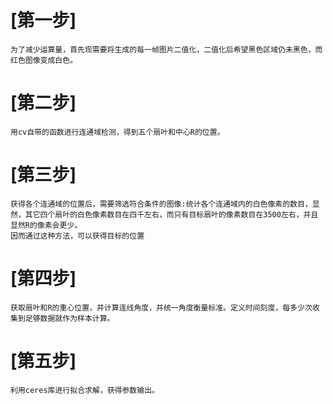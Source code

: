# [第一步]
    为了减少运算量，首先现需要将生成的每一帧图片二值化，二值化后希望黑色区域仍未黑色，而红色图像变成白色。  
# [第二步]
    用cv自带的函数进行连通域检测，得到五个扇叶和中心R的位置。
# [第三步]
    获得各个连通域的位置后，需要筛选符合条件的图像:统计各个连通域内的白色像素的数目，显然，其它四个扇叶的白色像素数目在四千左右，而只有目标扇叶的像素数目在3500左右，并且显然R的像素会更少。
    因而通过这种方法，可以获得目标的位置
# [第四步]
    获取扇叶和R的重心位置，并计算连线角度，并统一角度衡量标准。定义时间刻度，每多少次收集到足够数据就作为样本计算。
# [第五步]
    利用ceres库进行拟合求解，获得参数输出。

